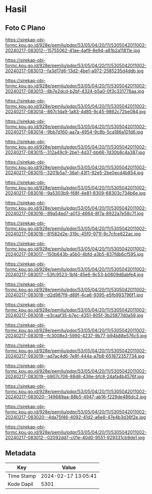# Hasil

## Foto C Plano

https://sirekap-obj-formc.kpu.go.id/928e/pemilu/pdpr/53/05/04/20/11/5305042011002-20240217-083012--15755062-41ae-4af9-8e94-a81b2a11811e.jpg

https://sirekap-obj-formc.kpu.go.id/928e/pemilu/pdpr/53/05/04/20/11/5305042011002-20240217-083013--fa3d17d6-13d2-4be1-a972-2585235d4ddb.jpg

https://sirekap-obj-formc.kpu.go.id/928e/pemilu/pdpr/53/05/04/20/11/5305042011002-20240217-083013--8b7e2dcd-b2bf-4324-b5a0-0f3c331776aa.jpg

https://sirekap-obj-formc.kpu.go.id/928e/pemilu/pdpr/53/05/04/20/11/5305042011002-20240217-083014--867c1da9-1a83-4d85-9c45-9862c72be084.jpg

https://sirekap-obj-formc.kpu.go.id/928e/pemilu/pdpr/53/05/04/20/11/5305042011002-20240217-083014--9bb7d160-aa7a-4954-9c8b-5ca186a101d6.jpg

https://sirekap-obj-formc.kpu.go.id/928e/pemilu/pdpr/53/05/04/20/11/5305042011002-20240217-083015--312a49c9-2be1-4d37-bb66-7d30b8c4a387.jpg

https://sirekap-obj-formc.kpu.go.id/928e/pemilu/pdpr/53/05/04/20/11/5305042011002-20240217-083015--3201b5a7-36af-43f1-92e5-2be0ecd4b854.jpg

https://sirekap-obj-formc.kpu.go.id/928e/pemilu/pdpr/53/05/04/20/11/5305042011002-20240217-083016--9a5303b9-f68f-4e81-8309-68303c734b6e.jpg

https://sirekap-obj-formc.kpu.go.id/928e/pemilu/pdpr/53/05/04/20/11/5305042011002-20240217-083016--89a54ed7-a013-4664-8f7a-8922a7e58c7f.jpg

https://sirekap-obj-formc.kpu.go.id/928e/pemilu/pdpr/53/05/04/20/11/5305042011002-20240217-083016--81582d2e-319c-45f0-971f-9c7cfce622ac.jpg

https://sirekap-obj-formc.kpu.go.id/928e/pemilu/pdpr/53/05/04/20/11/5305042011002-20240217-083017--150b643b-a5b0-4bfd-a3b5-837fdb6cf595.jpg

https://sirekap-obj-formc.kpu.go.id/928e/pemilu/pdpr/53/05/04/20/11/5305042011002-20240217-083017--53fc9523-1bf4-45e6-9c53-b0609d6abfe4.jpg

https://sirekap-obj-formc.kpu.go.id/928e/pemilu/pdpr/53/05/04/20/11/5305042011002-20240217-083018--d2d987f9-d89f-4ca6-9395-e5fb993796f1.jpg

https://sirekap-obj-formc.kpu.go.id/928e/pemilu/pdpr/53/05/04/20/11/5305042011002-20240217-083018--e3caaf35-b7ec-4351-805f-3b25877d0a59.jpg

https://sirekap-obj-formc.kpu.go.id/928e/pemilu/pdpr/53/05/04/20/11/5305042011002-20240217-083019--fc3008e3-5990-4237-9b77-b94b88e576c5.jpg

https://sirekap-obj-formc.kpu.go.id/928e/pemilu/pdpr/53/05/04/20/11/5305042011002-20240217-083019--ad7ac4d6-7e8f-444a-a7b8-651872357734.jpg

https://sirekap-obj-formc.kpu.go.id/928e/pemilu/pdpr/53/05/04/20/11/5305042011002-20240217-083019--b907c706-88d8-436e-bfc8-24afa4b4576f.jpg

https://sirekap-obj-formc.kpu.go.id/928e/pemilu/pdpr/53/05/04/20/11/5305042011002-20240217-083020--149689aa-88b5-4947-ab16-f229de486dc2.jpg

https://sirekap-obj-formc.kpu.go.id/928e/pemilu/pdpr/53/05/04/20/11/5305042011002-20240217-083020--4da75f46-4092-41d2-a6e8-47e4b3d36f2e.jpg

https://sirekap-obj-formc.kpu.go.id/928e/pemilu/pdpr/53/05/04/20/11/5305042011002-20240217-083012--02092dd7-c01e-40d0-9551-929331cb9de1.jpg


## Metadata

| Key        | Value               |
| ---------- | ------------------- |
| Time Stamp | 2024-02-17 13:05:41 |
| Kode Dapil | 5301                |



